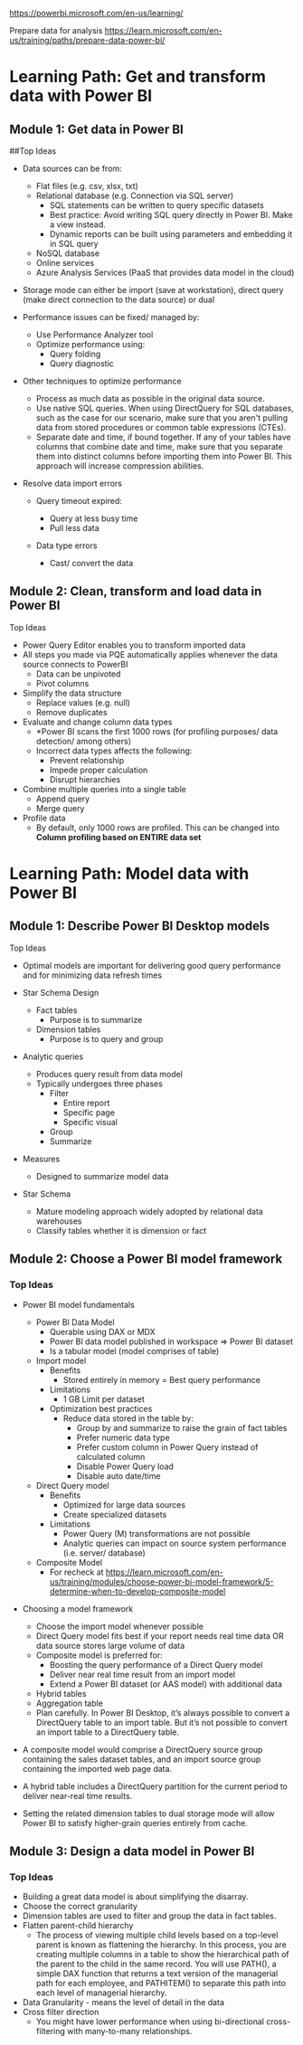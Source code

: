 https://powerbi.microsoft.com/en-us/learning/

Prepare data for analysis
https://learn.microsoft.com/en-us/training/paths/prepare-data-power-bi/

# Learning Path: Get and transform data with Power BI

## Module 1: Get data in Power BI

##Top Ideas

-   Data sources can be from:

    -   Flat files (e.g. csv, xlsx, txt)
    -   Relational database (e.g. Connection via SQL server)
        -   SQL statements can be written to query specific datasets
        -   Best practice: Avoid writing SQL query directly in Power BI. Make a view instead.
        -   Dynamic reports can be built using parameters and embedding it in SQL query
    -   NoSQL database
    -   Online services
    -   Azure Analysis Services (PaaS that provides data model in the cloud)

-   Storage mode can either be import (save at workstation), direct query (make direct connection to the data source) or dual

-   Performance issues can be fixed/ managed by:

    -   Use Performance Analyzer tool
    -   Optimize performance using:
        -   Query folding
        -   Query diagnostic

-   Other techniques to optimize performance

    -   Process as much data as possible in the original data source.
    -   Use native SQL queries. When using DirectQuery for SQL databases, such as the case for our scenario, make sure that you aren't pulling data from stored procedures or common table expressions (CTEs).
    -   Separate date and time, if bound together. If any of your tables have columns that combine date and time, make sure that you separate them into distinct columns before importing them into Power BI. This approach will increase compression abilities.

-   Resolve data import errors

    -   Query timeout expired:

        -   Query at less busy time
        -   Pull less data

    -   Data type errors
        -   Cast/ convert the data

## Module 2: Clean, transform and load data in Power BI

Top Ideas

-   Power Query Editor enables you to transform imported data
-   All steps you made via PQE automatically applies whenever the data source connects to PowerBI
    -   Data can be unpivoted
    -   Pivot columns
-   Simplify the data structure
    -   Replace values (e.g. null)
    -   Remove duplicates
-   Evaluate and change column data types
    -   \*Power BI scans the first 1000 rows (for profiling purposes/ data detection/ among others)
    -   Incorrect data types affects the following:
        -   Prevent relationship
        -   Impede proper calculation
        -   Disrupt hierarchies
-   Combine multiple queries into a single table
    -   Append query
    -   Merge query
-   Profile data
    -   By default, only 1000 rows are profiled. This can be changed into <b>Column profiling based on ENTIRE data set</b>

# Learning Path: Model data with Power BI

## Module 1: Describe Power BI Desktop models

Top Ideas

-   Optimal models are important for delivering good query performance and for minimizing data refresh times
-   Star Schema Design
    -   Fact tables
        -   Purpose is to summarize
    -   Dimension tables
        -   Purpose is to query and group
-   Analytic queries
    -   Produces query result from data model
    -   Typically undergoes three phases
        -   Filter
            -   Entire report
            -   Specific page
            -   Specific visual
        -   Group
        -   Summarize
-   Measures

    -   Designed to summarize model data

-   Star Schema
    -   Mature modeling approach widely adopted by relational data warehouses
    -   Classify tables whether it is dimension or fact

## Module 2: Choose a Power BI model framework

### Top Ideas

-   Power BI model fundamentals

    -   Power BI Data Model
        -   Querable using DAX or MDX
        -   Power BI data model published in workspace => Power BI dataset
        -   Is a tabular model (model comprises of table)
    -   Import model
        -   Benefits
            -   Stored entirely in memory = Best query performance
        -   Limitations
            -   1 GB Limit per dataset
        -   Optimization best practices
            -   Reduce data stored in the table by:
                -   Group by and summarize to raise the grain of fact tables
                -   Prefer numeric data type
                -   Prefer custom column in Power Query instead of calculated column
                -   Disable Power Query load
                -   Disable auto date/time
    -   Direct Query model
        -   Benefits
            -   Optimized for large data sources
            -   Create specialized datasets
        -   Limitations
            -   Power Query (M) transformations are not possible
            -   Analytic queries can impact on source system performance (i.e. server/ database)
    -   Composite Model
        -   For recheck at https://learn.microsoft.com/en-us/training/modules/choose-power-bi-model-framework/5-determine-when-to-develop-composite-model

-   Choosing a model framework

    -   Choose the import model whenever possible
    -   Direct Query model fits best if your report needs real time data OR data source stores large volume of data
    -   Composite model is preferred for:
        -   Boosting the query performance of a Direct Query model
        -   Deliver near real time result from an import model
        -   Extend a Power BI dataset (or AAS model) with additional data
    -   Hybrid tables
    -   Aggregation table
    -   Plan carefully. In Power BI Desktop, it’s always possible to convert a DirectQuery table to an import table. But it’s not possible to convert an import table to a DirectQuery table.

-   A composite model would comprise a DirectQuery source group containing the sales dataset tables, and an import source group containing the imported web page data.
-   A hybrid table includes a DirectQuery partition for the current period to deliver near-real time results.
-   Setting the related dimension tables to dual storage mode will allow Power BI to satisfy higher-grain queries entirely from cache.

## Module 3: Design a data model in Power BI

### Top Ideas

-   Building a great data model is about simplifying the disarray.
-   Choose the correct granularity
-   Dimension tables are used to filter and group the data in fact tables.
-   Flatten parent-child hierarchy
    -   The process of viewing multiple child levels based on a top-level parent is known as flattening the hierarchy. In this process, you are creating multiple columns in a table to show the hierarchical path of the parent to the child in the same record. You will use PATH(), a simple DAX function that returns a text version of the managerial path for each employee, and PATHITEM() to separate this path into each level of managerial hierarchy.
-   Data Granularity - means the level of detail in the data
-   Cross filter direction
    -   You might have lower performance when using bi-directional cross-filtering with many-to-many relationships.
